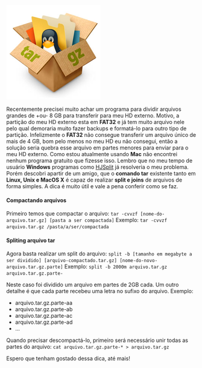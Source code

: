 ![Comando Tar](../images/comando-tar.jpg)

Recentemente precisei muito achar um programa para dividir arquivos grandes de +ou- 8 GB para transferir para meu HD externo. Motivo, a partição do meu HD externo esta em **FAT32** e já tem muito arquivo nele pelo qual demoraria muito fazer backups e formatá-lo para outro tipo de partição. Infelizmente o **FAT32** não consegue transferir um arquivo único de mais de 4 GB, bom pelo menos no meu HD eu não consegui, então a solução seria quebra esse arquivo em partes menores para enviar para o meu HD externo. Como estou atualmente usando **Mac** não encontrei nenhum programa gratuito que fizesse isso. Lembro que no meu tempo de usuário **Windows** programas como [HJSplit](http://www.hjsplit.org/ "HJSplit") já resolveria o meu problema. Porém descobri apartir de um amigo, que o **comando tar** existente tanto em **Linux, Unix e MacOS X** é capaz de realizar **split e joins** de arquivos de forma simples. A dica é muito útil e vale a pena conferir como se faz.

#### Compactando arquivos

Primeiro temos que compactar o arquivo:
`tar -cvvzf [nome-do-arquivo.tar.gz] [pasta a ser compactada]`
Exemplo:
`tar -cvvzf arquivo.tar.gz /pasta/a/ser/compactada`

#### Spliting arquivo tar

Agora basta realizar um split do arquivo:
`split -b [tamanho em megabyte a ser dividido] [arquivo-compactado.tar.gz] [nome-do-novo-arquivo.tar.gz.parte]`
Exemplo:
`split -b 2000m arquivo.tar.gz arquivo.tar.gz.parte-`

Neste caso foi dividido um arquivo em partes de 2GB cada. Um outro detalhe é que cada parte recebeu uma letra no sufixo do arquivo.
Exemplo:

*   arquivo.tar.gz.parte-aa
*   arquivo.tar.gz.parte-ab
*   arquivo.tar.gz.parte-ac
*   arquivo.tar.gz.parte-ad
*   ...

Quando precisar descompactá-lo, primeiro será necessário unir todas as partes do arquivo:
`cat arquivo.tar.gz.parte-* > arquivo.tar.gz`

Espero que tenham gostado dessa dica, até mais!
